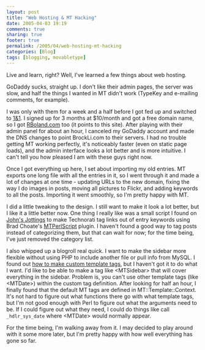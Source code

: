 ```yaml
---
layout: post
title: "Web Hosting & MT Hacking"
date: 2005-04-03 19:19
comments: true
sharing: true
footer: true
permalink: /2005/04/web-hosting-mt-hacking
categories: [Blog]
tags: [blogging, movabletype]
---
```

Live and learn, right?  Well, I've learned a few things about web hosting.

GoDaddy sucks, straight up.  I don't like their admin pages, the server was slow, and half the things I wanted in MT didn't work (TypeKey and e-mailing comments, for example).

I was only with them for a week and a half before I got fed up and switched to <a href="http://www.1and1.com">1&1</a>.  I signed up for 3 months at $10/month and got a free domain name, so I got <a href="http://www.rboland.com/">RBoland.com</a> too (it points to this site).  After playing with their admin panel for about an hour, I canceled my GoDaddy account and made the DNS changes to point BrockLi.com to their servers.  I had no trouble getting MT working perfectly, it's noticeably faster (even on static page loads), and the admin interface looks a lot better and is more intuitive.  I can't tell you how pleased I am with these guys right now.

Once I got everything up here, I set about importing my old entries.  MT exports one long file with all the entries in it, so I went through it and made a lot of changes at one time - updating URLs to the new domain, fixing the way I do images in posts, moving all pictures to Flickr, and adding keywords to all the posts.  Importing it went smoothly, so I'm pretty happy with MT.

I did a little tweaking to the design.  I still want to make it look a lot better, but I like it a little better now.  One thing I really like was a small script I found on <a href="http://www.johnsjottings.com/archives/2005/01/14/technorati_tags_in_movable_type.html">John's  Jottings</a> to make Technorati tag links out of entry keywords using Brad Choate's <a href="http://bradchoate.com/weblog/2002/07/27/mtperlscript">MTPerlScript</a> plugin.  I haven't found a good way to tag posts instead of categorizing them, but that can wait for now; for the time being, I've just removed the category list.

I also whipped up a blogroll real quick.  I want to make the sidebar more flexible without using PHP to include another file or pull info from MySQL.  I found out <a href="http://www.sixapart.com/movabletype/docs/mtmanual_programmatic.html#plugins">how to make custom template tags</a>, but I haven't got it to do what I want.  I'd like to be able to make a tag like &lt;MTSidebar&gt; that will cover everything in the sidebar.  Problem is, you can't use other template tags (like &lt;MTDate&gt;) within the custom tag definition.  After looking for half an hour, I finally found that the default MT tags are defined in MT::Template::Context.    It's not hard to figure out what functions there go with what template tags, but I'm not good enough with Perl to figure out what the arguments need to be.  If I could figure out what they need, I could do things like call `_hdlr_sys_date` where &lt;MTDate&gt; would normally appear.

For the time being, I'm walking away from it.  I may decided to play around with it some more later, but I'm pretty happy with how well everything has gone so far.
